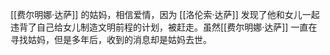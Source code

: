 [[费尔明娜·达萨]] 的姑妈，相信爱情，因为 [[洛伦索·达萨]] 发现了他和女儿一起违背了自己给女儿制造文明前程的计划，被赶走。虽然[[费尔明娜·达萨]] 一直在寻找姑妈，但是多年后，收到的消息却是姑妈去世。
